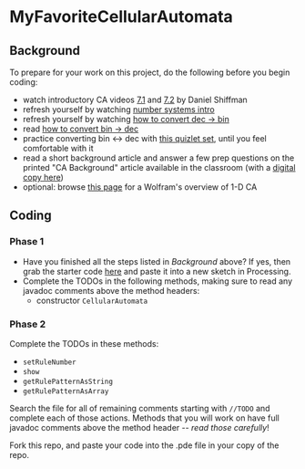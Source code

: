 # MyFavoriteCellularAutomata

## Background
To prepare for your work on this project, do the following before you begin coding:
- watch introductory CA videos [7.1](https://edpuzzle.com/assignments/5a6b36d92dba5940cf6c0f77/watch) and [7.2](https://edpuzzle.com/assignments/5a6b37282dba5940cf6c141f/watch) by Daniel Shiffman
- refresh yourself by watching [number systems intro](https://edpuzzle.com/assignments/5a20b8cb21b2c94114399c11/watch)
- refresh yourself by watching [how to convert dec -> bin](https://edpuzzle.com/assignments/5a20b8cb2a8e184120e22c22/watch)
- read [how to convert bin -> dec](https://docs.google.com/presentation/d/14XQQYtVhPLNQhAImkuC-J1lQsUS8d5SP8fYUjnGtvrM/edit?usp=sharing)
- practice converting bin <-> dec with [this quizlet set](https://quizlet.com/_4cue4m), until you feel comfortable with it 
- read a short background article and answer a few prep questions on the printed "CA Background" article available in the classroom (with a [digital copy here](https://drive.google.com/file/d/1BQXwRCNSs0nSYimqY1PKqEtDFoY3bE1a/view?usp=sharing))
- optional: browse [this page](http://mathworld.wolfram.com/ElementaryCellularAutomaton.html) for a Wolfram's overview of 1-D CA

## Coding
### Phase 1
- Have you finished all the steps listed in _Background_ above? If yes, then grab the starter code [here](https://raw.githubusercontent.com/woodstockcs/MyFavoriteCellularAutomata/master/MyFavoriteCellularAutomata.pde) and paste it into a new sketch in Processing.
- Complete the TODOs in the following methods, making sure to read any javadoc comments above the method headers:
  - constructor `CellularAutomata`

### Phase 2
Complete the TODOs in these methods:
- `setRuleNumber`
- `show`
- `getRulePatternAsString`
- `getRulePatternAsArray`

Search the file for all of remaining comments starting with `//TODO` and complete each of those actions. Methods that you will work on have full javadoc comments above the method header -- *read those carefully*!

Fork this repo, and paste your code into the .pde file in your copy of the repo.

